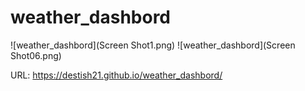 # weather_dashbord

![weather_dashbord](Screen Shot1.png)
![weather_dashbord](Screen Shot06.png)

URL:  https://destish21.github.io/weather_dashbord/